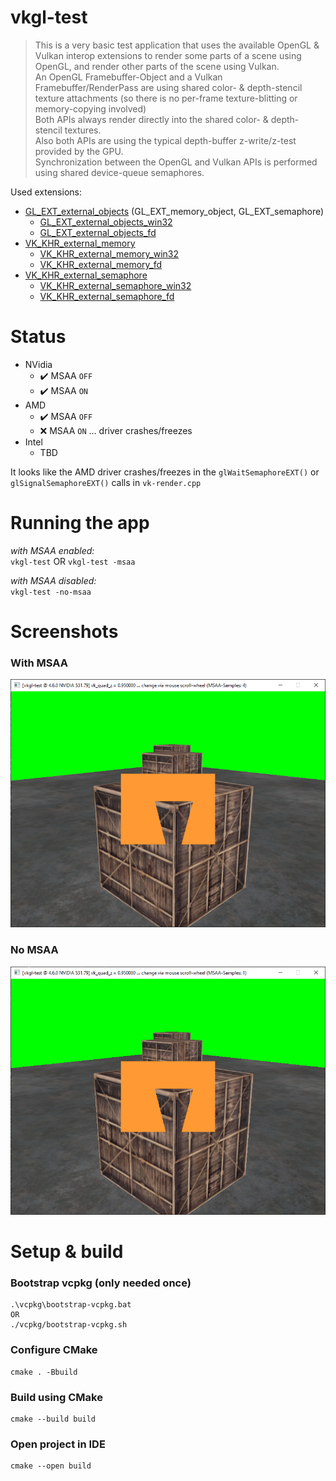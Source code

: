 # vkgl-test

> This is a very basic test application that uses the available OpenGL & Vulkan interop extensions to render some parts of a scene using OpenGL, and render other parts of the scene using Vulkan.  
> An OpenGL Framebuffer-Object and a Vulkan Framebuffer/RenderPass are using shared color- & depth-stencil texture attachments (so there is no per-frame texture-blitting or memory-copying involved)  
> Both APIs always render directly into the shared color- & depth-stencil textures.  
> Also both APIs are using the typical depth-buffer z-write/z-test provided by the GPU.  
> Synchronization between the OpenGL and Vulkan APIs is performed using shared device-queue semaphores.

Used extensions:
* [GL_EXT_external_objects](https://registry.khronos.org/OpenGL/extensions/EXT/EXT_external_objects.txt) (GL_EXT_memory_object, GL_EXT_semaphore)
    * [GL_EXT_external_objects_win32](https://registry.khronos.org/OpenGL/extensions/EXT/EXT_external_objects_win32.txt)
    * [GL_EXT_external_objects_fd](https://registry.khronos.org/OpenGL/extensions/EXT/EXT_external_objects_fd.txt)
* [VK_KHR_external_memory](https://registry.khronos.org/vulkan/specs/1.3-extensions/man/html/VK_KHR_external_memory.html)
    * [VK_KHR_external_memory_win32](https://registry.khronos.org/vulkan/specs/1.3-extensions/man/html/VK_KHR_external_memory_win32.html)
    * [VK_KHR_external_memory_fd](https://registry.khronos.org/vulkan/specs/1.3-extensions/man/html/VK_KHR_external_memory_fd.html)
* [VK_KHR_external_semaphore](https://registry.khronos.org/vulkan/specs/1.3-extensions/man/html/VK_KHR_external_semaphore.html)
    * [VK_KHR_external_semaphore_win32](https://registry.khronos.org/vulkan/specs/1.3-extensions/man/html/VK_KHR_external_semaphore_win32.html)
    * [VK_KHR_external_semaphore_fd](https://registry.khronos.org/vulkan/specs/1.3-extensions/man/html/VK_KHR_external_semaphore_fd.html)

# Status

* NVidia
    * ✔️ MSAA `OFF`
    * ✔️ MSAA `ON`
* AMD
    * ✔️ MSAA `OFF`
    * ❌ MSAA `ON` ... driver crashes/freezes
* Intel
    * TBD

It looks like the AMD driver crashes/freezes in the `glWaitSemaphoreEXT()` or `glSignalSemaphoreEXT()` calls in `vk-render.cpp`

# Running the app

*with MSAA enabled:*  
`vkgl-test` OR `vkgl-test -msaa`

*with MSAA disabled:*  
`vkgl-test -no-msaa`

# Screenshots

### With MSAA

<img src="with-msaa.png"  />

### No MSAA

<img src="no-msaa.png"  />

# Setup & build
### Bootstrap vcpkg (only needed once)

```
.\vcpkg\bootstrap-vcpkg.bat
OR
./vcpkg/bootstrap-vcpkg.sh
```

### Configure CMake
```
cmake . -Bbuild
```

### Build using CMake
```
cmake --build build
```

### Open project in IDE
```
cmake --open build
```
